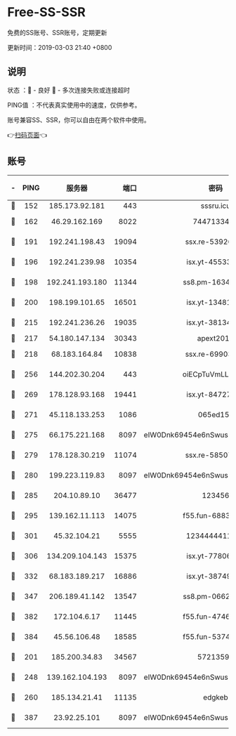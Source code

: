 # Free-SS-SSR

免费的SS账号、SSR账号，定期更新

更新时间：2019-03-03 21:40 +0800

## 说明

状态     ：🙂 - 良好 🙁 - 多次连接失败或连接超时

PING值   ：不代表真实使用中的速度，仅供参考。

账号兼容SS、SSR，你可以自由在两个软件中使用。

👉[扫码页面](https://liesauer.github.io/free-ss-ssr.github.io/)👈

## 账号

|-|PING|服务器|端口|密码|加密方式|区域|
|:----:|:----:|:-----:|-----:|:----:|:----:|:----:|
|🙂|152|185.173.92.181|443|sssru.icu|rc4-md5|RU|
|🙂|162|46.29.162.169|8022|7447133485|aes-256-cfb|RU|
|🙂|191|192.241.198.43|19094|ssx.re-53926078|aes-256-cfb|US|
|🙂|196|192.241.239.98|10354|isx.yt-45533403|aes-256-cfb|US|
|🙂|198|192.241.193.180|11344|ss8.pm-16345934|aes-256-cfb|US|
|🙂|200|198.199.101.65|16501|isx.yt-13481478|aes-256-cfb|US|
|🙂|215|192.241.236.26|19035|isx.yt-38134679|aes-256-cfb|US|
|🙂|217|54.180.147.134|30343|apext2019|chacha20|KR|
|🙂|218|68.183.164.84|10838|ssx.re-69903190|aes-256-cfb|US|
|🙂|256|144.202.30.204|443|oiECpTuVmLLxk4Ts|aes-256-cfb|US|
|🙂|269|178.128.93.168|19441|isx.yt-84727803|aes-256-cfb|SG|
|🙂|271|45.118.133.253|1086|065ed15a|aes-256-cfb|SG|
|🙂|275|66.175.221.168|8097|eIW0Dnk69454e6nSwuspv9DmS201tQ0D|aes-256-cfb|US|
|🙂|279|178.128.30.219|11074|ssx.re-58507780|aes-256-cfb|SG|
|🙂|280|199.223.119.83|8097|eIW0Dnk69454e6nSwuspv9DmS201tQ0D|aes-256-cfb|US|
|🙂|285|204.10.89.10|36477|123456|aes-256-cfb|US|
|🙂|295|139.162.11.113|14075|f55.fun-68835122|aes-256-cfb|SG|
|🙂|301|45.32.104.21|5555|1234444411111|aes-256-cfb|SG|
|🙂|306|134.209.104.143|15375|isx.yt-77806591|aes-256-cfb|SG|
|🙂|332|68.183.189.217|16886|isx.yt-38749717|aes-256-cfb|SG|
|🙂|347|206.189.41.142|13547|ss8.pm-06627885|aes-256-cfb|SG|
|🙂|382|172.104.6.17|11445|f55.fun-47466889|aes-256-cfb|US|
|🙂|384|45.56.106.48|18585|f55.fun-53745027|aes-256-cfb|US|
|🙂|201|185.200.34.83|34567|57213592|aes-256-cfb|US|
|🙂|248|139.162.104.193|8097|eIW0Dnk69454e6nSwuspv9DmS201tQ0D|aes-256-cfb|JP|
|🙂|260|185.134.21.41|11135|edgkeb|aes-256-cfb|GB|
|🙂|387|23.92.25.101|8097|eIW0Dnk69454e6nSwuspv9DmS201tQ0D|aes-256-cfb|US|
